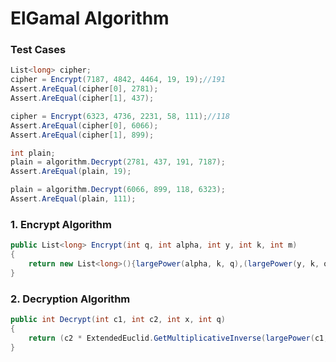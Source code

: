 # ElGamal Algorithm

### Test Cases

```csharp
List<long> cipher;
cipher = Encrypt(7187, 4842, 4464, 19, 19);//191
Assert.AreEqual(cipher[0], 2781);
Assert.AreEqual(cipher[1], 437);

cipher = Encrypt(6323, 4736, 2231, 58, 111);//118
Assert.AreEqual(cipher[0], 6066);
Assert.AreEqual(cipher[1], 899);

int plain;
plain = algorithm.Decrypt(2781, 437, 191, 7187);
Assert.AreEqual(plain, 19);

plain = algorithm.Decrypt(6066, 899, 118, 6323);
Assert.AreEqual(plain, 111);
```

### 1. Encrypt Algorithm

```csharp
public List<long> Encrypt(int q, int alpha, int y, int k, int m)
{
    return new List<long>(){largePower(alpha, k, q),(largePower(y, k, q) * m) % q};  
}
```

### 2. Decryption Algorithm

```csharp
public int Decrypt(int c1, int c2, int x, int q)
{
    return (c2 * ExtendedEuclid.GetMultiplicativeInverse(largePower(c1, x, q), q))%q;
}
```
